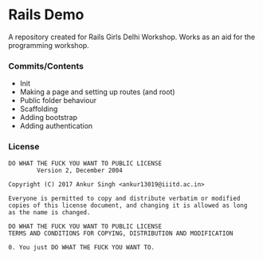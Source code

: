 # Rails Demo

A repository created for Rails Girls Delhi Workshop. Works as an aid for the programming workshop.

### Commits/Contents
- Init
- Making a page and setting up routes (and root)
- Public folder behaviour
- Scaffolding
- Adding bootstrap
- Adding authentication

### License

```
DO WHAT THE FUCK YOU WANT TO PUBLIC LICENSE
        Version 2, December 2004

Copyright (C) 2017 Ankur Singh <ankur13019@iiitd.ac.in>

Everyone is permitted to copy and distribute verbatim or modified
copies of this license document, and changing it is allowed as long
as the name is changed.

DO WHAT THE FUCK YOU WANT TO PUBLIC LICENSE
TERMS AND CONDITIONS FOR COPYING, DISTRIBUTION AND MODIFICATION

0. You just DO WHAT THE FUCK YOU WANT TO.
```
